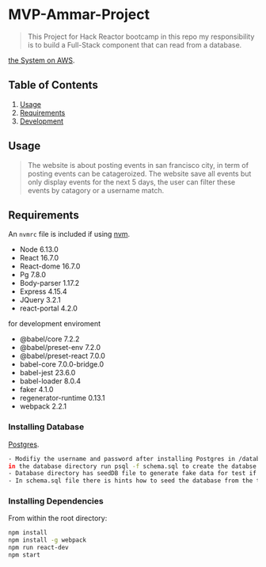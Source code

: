 # MVP-Ammar-Project

> This Project for Hack Reactor bootcamp
> in this repo my responsibility is to build a Full-Stack component that can read
> from a database.

[the System on AWS](http://ec2-52-53-215-33.us-west-1.compute.amazonaws.com/).

## Table of Contents

1. [Usage](#Usage)
1. [Requirements](#requirements)
1. [Development](#development)

## Usage

> The website is about posting events in san francisco city, in term of posting events can be catageroized.
> The website save all events but only display events for the next 5 days, the user can filter these events
> by catagory or a username match.

## Requirements

An `nvmrc` file is included if using [nvm](https://github.com/creationix/nvm).

- Node 6.13.0
- React 16.7.0
- React-dome 16.7.0
- Pg 7.8.0
- Body-parser 1.17.2
- Express 4.15.4
- JQuery 3.2.1
- react-portal 4.2.0

for development enviroment 
- @babel/core 7.2.2
- @babel/preset-env 7.2.0
- @babel/preset-react 7.0.0
- babel-core 7.0.0-bridge.0
- babel-jest 23.6.0
- babel-loader 8.0.4
- faker 4.1.0
- regenerator-runtime 0.13.1
- webpack 2.2.1

### Installing Database
[Postgres](https://www.postgresql.org/download/).
```sh
- Modifiy the username and password after installing Postgres in /database/config.js file if needed.
in the database directory run psql -f schema.sql to create the databse.
- Database directory has seedDB file to generate fake data for test if needed, run node seedDB to generate tsv file.
- In schema.sql file there is hints how to seed the database from the tsv file that been generated.

```

### Installing Dependencies

From within the root directory:

```sh
npm install
npm install -g webpack
npm run react-dev
npm start
```

